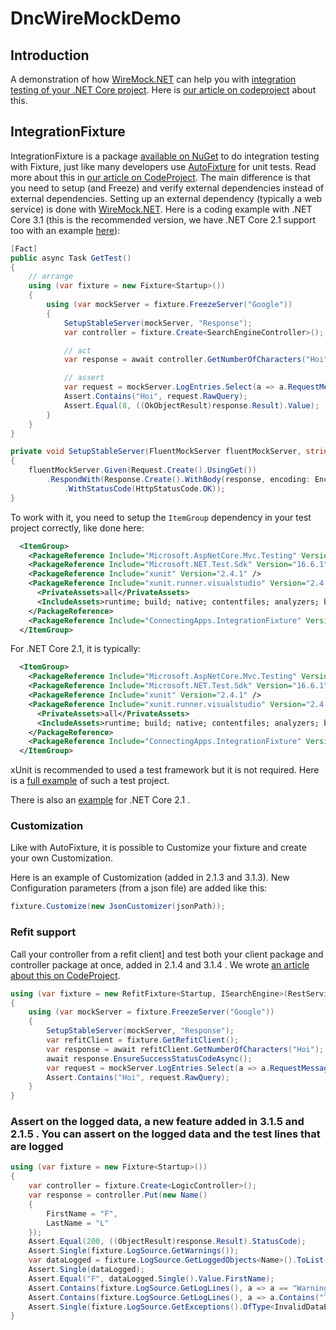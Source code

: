 # DncWireMockDemo

## Introduction
A demonstration of how [WireMock.NET](https://github.com/WireMock-Net/WireMock.Net) can help you with [integration testing of your .NET Core project](https://docs.microsoft.com/en-us/aspnet/core/test/integration-tests?view=aspnetcore-3.1).
Here is [our article on codeproject](https://www.codeproject.com/Articles/5267354/How-WireMock-NET-can-help-doing-integration-testin) about this.


## IntegrationFixture

IntegrationFixture is a package [available on NuGet](https://www.nuget.org/packages/ConnectingApps.IntegrationFixture/) to do integration testing with Fixture, just like many developers use [AutoFixture](https://github.com/AutoFixture/AutoFixture) for unit tests. Read more about this in [our article on CodeProject](https://www.codeproject.com/Articles/5267948/Integration-Testing-More-Fixtures-than-AutoFixture). The main difference is that you need to setup (and Freeze) and verify external dependencies instead of external dependencies. Setting up an external dependency (typically a web service) is done with [WireMock.NET](https://github.com/WireMock-Net/WireMock.Net/wiki/Stubbing). Here is a coding example with .NET Core 3.1 (this is the recommended version, we have .NET Core 2.1 support too with an example [here](https://github.com/ConnectingApps/DncWireMockDemo/tree/master/21/ConnectingApps.IntegrationFixtureTests21.NuGet)):

````csharp
[Fact]
public async Task GetTest()
{
    // arrange
    using (var fixture = new Fixture<Startup>())
    {
        using (var mockServer = fixture.FreezeServer("Google"))
        {
            SetupStableServer(mockServer, "Response");
            var controller = fixture.Create<SearchEngineController>();

            // act
            var response = await controller.GetNumberOfCharacters("Hoi");

            // assert
            var request = mockServer.LogEntries.Select(a => a.RequestMessage).Single();
            Assert.Contains("Hoi", request.RawQuery);
            Assert.Equal(8, ((OkObjectResult)response.Result).Value);
        }
    }
}

private void SetupStableServer(FluentMockServer fluentMockServer, string response)
{
    fluentMockServer.Given(Request.Create().UsingGet())
        .RespondWith(Response.Create().WithBody(response, encoding: Encoding.UTF8)
            .WithStatusCode(HttpStatusCode.OK));
}
````

To work with it, you need to setup the `ItemGroup` dependency in your test project correctly, like done here:

````xml
  <ItemGroup>
    <PackageReference Include="Microsoft.AspNetCore.Mvc.Testing" Version="3.1.3" />
    <PackageReference Include="Microsoft.NET.Test.Sdk" Version="16.6.1" />
    <PackageReference Include="xunit" Version="2.4.1" />
    <PackageReference Include="xunit.runner.visualstudio" Version="2.4.1">
      <PrivateAssets>all</PrivateAssets>
      <IncludeAssets>runtime; build; native; contentfiles; analyzers; buildtransitive</IncludeAssets>
    </PackageReference>
    <PackageReference Include="ConnectingApps.IntegrationFixture" Version="3.1.5" />
  </ItemGroup>
````

For .NET Core 2.1, it is typically:

````xml
  <ItemGroup>
    <PackageReference Include="Microsoft.AspNetCore.Mvc.Testing" Version="2.1.3" />
    <PackageReference Include="Microsoft.NET.Test.Sdk" Version="16.6.1" />
    <PackageReference Include="xunit" Version="2.4.1" />
    <PackageReference Include="xunit.runner.visualstudio" Version="2.4.1">
      <PrivateAssets>all</PrivateAssets>
      <IncludeAssets>runtime; build; native; contentfiles; analyzers; buildtransitive</IncludeAssets>
    </PackageReference>
    <PackageReference Include="ConnectingApps.IntegrationFixture" Version="2.1.5" />
  </ItemGroup>
````



xUnit is recommended to used a test framework but it is not required. Here is a [full example](https://github.com/ConnectingApps/DncWireMockDemo/tree/master/ConnectingApps.IntegrationFixtureTests.Nuget) of such a test project.

There is also an [example](https://github.com/ConnectingApps/DncWireMockDemo/tree/master/21/ConnectingApps.IntegrationFixtureTests21.NuGet) for .NET Core 2.1 .

### Customization

Like with AutoFixture, it is possible to Customize your fixture and create your own Customization.

Here is an example of Customization (added in 2.1.3 and 3.1.3).
New Configuration parameters (from a json file) are added like this:
````csharp
fixture.Customize(new JsonCustomizer(jsonPath));
````

### Refit support
Call your controller from a refit client] and test both your client package and controller package at once, added in 2.1.4 and 3.1.4 . We wrote [an article about this on CodeProject](https://www.codeproject.com/Tips/5268823/Testing-Validation-Attributes-with-xUnit).

````csharp
using (var fixture = new RefitFixture<Startup, ISearchEngine>(RestService.For<ISearchEngine>))
{
    using (var mockServer = fixture.FreezeServer("Google"))
    {
        SetupStableServer(mockServer, "Response");
        var refitClient = fixture.GetRefitClient();
        var response = await refitClient.GetNumberOfCharacters("Hoi");
        await response.EnsureSuccessStatusCodeAsync();
        var request = mockServer.LogEntries.Select(a => a.RequestMessage).Single();
        Assert.Contains("Hoi", request.RawQuery);
    }
}
````

### Assert on the logged data, a new feature added in 3.1.5 and 2.1.5 . You can assert on the logged data and the test lines that are logged
````csharp
using (var fixture = new Fixture<Startup>())
{
    var controller = fixture.Create<LogicController>();
    var response = controller.Put(new Name()
    {
        FirstName = "F",
        LastName = "L"
    });
    Assert.Equal(200, ((ObjectResult)response.Result).StatusCode);
    Assert.Single(fixture.LogSource.GetWarnings());
    var dataLogged = fixture.LogSource.GetLoggedObjects<Name>().ToList();
    Assert.Single(dataLogged);
    Assert.Equal("F", dataLogged.Single().Value.FirstName);
    Assert.Contains(fixture.LogSource.GetLogLines(), a => a == "Warning Logged");
    Assert.Contains(fixture.LogSource.GetLogLines(), a => a.Contains("This is the input"));
    Assert.Single(fixture.LogSource.GetExceptions().OfType<InvalidDataException>());
} 
````
